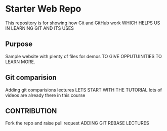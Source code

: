 # Starter Web Repo

This repository is for showing how Git and GitHub work
WHICH HELPS US IN LEARNING GIT AND ITS USES

## Purpose

Sample website with plenty of files for demos
TO GIVE OPPUTUINITIES TO LEARN MORE.

## 	Git comparision

Adding git comparisions lectures
LETS START WITH THE TUTORIAL
lots of videos are already there in this course

## CONTRIBUTION 

Fork the repo and raise pull request
ADDING GIT REBASE LECTURES
